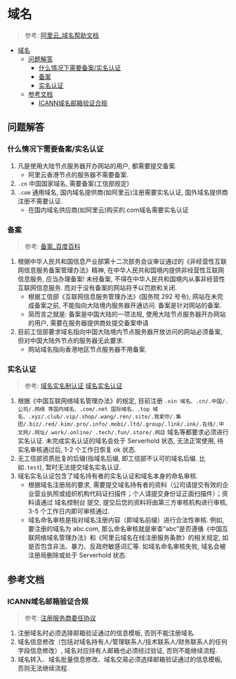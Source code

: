 # 域名
> 参考: [阿里云_域名帮助文档](https://help.aliyun.com/product/35473.html?spm=5176.7735881.3.1.DIM54P)

<!-- TOC -->

- [域名](#域名)
    - [问题解答](#问题解答)
        - [什么情况下需要备案/实名认证](#什么情况下需要备案实名认证)
        - [备案](#备案)
        - [实名认证](#实名认证)
    - [参考文档](#参考文档)
        - [ICANN域名邮箱验证合规](#icann域名邮箱验证合规)

<!-- /TOC -->

## 问题解答
### 什么情况下需要备案/实名认证
1. 凡是使用大陆节点服务器开办网站的用户, 都需要提交备案.
    - 阿里云香港节点的服务器不需要备案.
2. `.cn` 中国国家域名, 需要备案(工信部规定)
3. `.com` 通用域名, 国内域名提供商(如阿里云)注册需要实名认证, 国外域名提供商注册不需要认证.
    - 在国内域名供应商(如阿里云)购买的.com域名需要实名认证

### 备案
> 参考: [备案_百度百科](https://baike.baidu.com/item/%E5%A4%87%E6%A1%88/5130430?fr=aladdin)

1. 根据中华人民共和国信息产业部第十二次部务会议审议通过的《非经营性互联网信息服务备案管理办法》精神, 在中华人民共和国境内提供非经营性互联网信息服务, 应当办理备案! 未经备案, 不得在中华人民共和国境内从事非经营性互联网信息服务. 而对于没有备案的网站将予以罚款和关闭. 
    - 根据工信部《互联网信息服务管理办法》(国务院 292 号令), 网站在未完成备案之前, 不能指向大陆境内服务器开通访问. 备案是针对网站的备案. 
    - 简而言之就是: 备案是中国大陆的一项法规, 使用大陆节点服务器开办网站的用户, 需要在服务器提供商处提交备案申请
2. 目前工信部要求域名指向中国大陆境内节点服务器开放访问的网站必须备案, 但对中国大陆外节点的服务器无此要求. 
    - 网站域名指向香港地区节点服务器不用备案. 


### 实名认证
> 参考: [域名实名制认证](https://help.aliyun.com/knowledge_detail/35881.html?spm=5176.200137.378828.2.fjxl1F)
> [域名实名认证](https://help.aliyun.com/knowledge_detail/41880.html?spm=5176.7757976.6.640.x9PmCy)

1. 根据《中国互联网络域名管理办法》的规定, 目前注册 `.xin 域名、.cn/.中国/.公司/.网络 等国内域名、.com/.net 国际域名、.top 域名、.xyz/.club/.vip/.shop/.wang/.ren/.site/.我爱你/.集团/.biz/.red/.kim/.pro/.info/.mobi/.ltd/.group/.link/.ink/.在线/.中文网/.网址/.work/.online/ .tech/.fun/.store/.网店` 域名等都要求必须进行实名认证. 未完成实名认证的域名会处于 Serverhold 状态, 无法正常使用, 待实名审核通过后, 1-2 个工作日恢复 ok 状态. 
2. 无工信部资质批复的后缀(指域名后缀, 即工信部不认可的域名后缀. 比如`.test`), 暂时无法提交域名实名认证.
3. 域名实名认证包含了域名持有者的实名认证和域名本身的命名审核. 
    - 根据域名注册局的要求, 需要提交域名持有者的资料（公司请提交有效的企业营业执照或组织机构代码证扫描件；个人请提交身份证正面扫描件）；资料请通过 域名控制台 提交, 提交后您的资料将由第三方审核机构进行审核, 3-5 个工作日内即可审核通过. 
    - 域名命名审核是指对域名注册内容（即域名前缀）进行合法性审核. 例如, 要注册的域名为 abc.com, 那么命名审核就是审查“abc”是否遵循《中国互联网络域名管理办法》和《阿里云域名在线注册服务条款》的相关规定, 如是否包含非法、暴力、反政府敏感词汇等. 如域名命名审核失败, 域名会被注册局删除或处于 Serverhold 状态. 

## 参考文档

### ICANN域名邮箱验证合规
> 参考: [注册服务商委任协议](https://www.icann.org/resources/unthemed-pages/approved-with-specs-2013-10-31-zh)

1. 注册域名时必须选择邮箱验证通过的信息模板, 否则不能注册域名. 
2. 域名信息修改（包括对域名持有人/管理联系人/技术联系人/财务联系人的任何字段信息修改）, 域名对应持有人邮箱也必须经过验证, 否则不能继续流程. 
3. 域名转入、域名批量信息修改、域名交易必须选择邮箱验证通过的信息模板, 否则无法继续流程. 